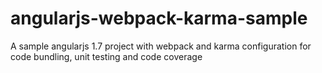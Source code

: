 # angularjs-webpack-karma-sample

A sample angularjs 1.7 project with webpack and karma configuration for code bundling, unit testing and code coverage
